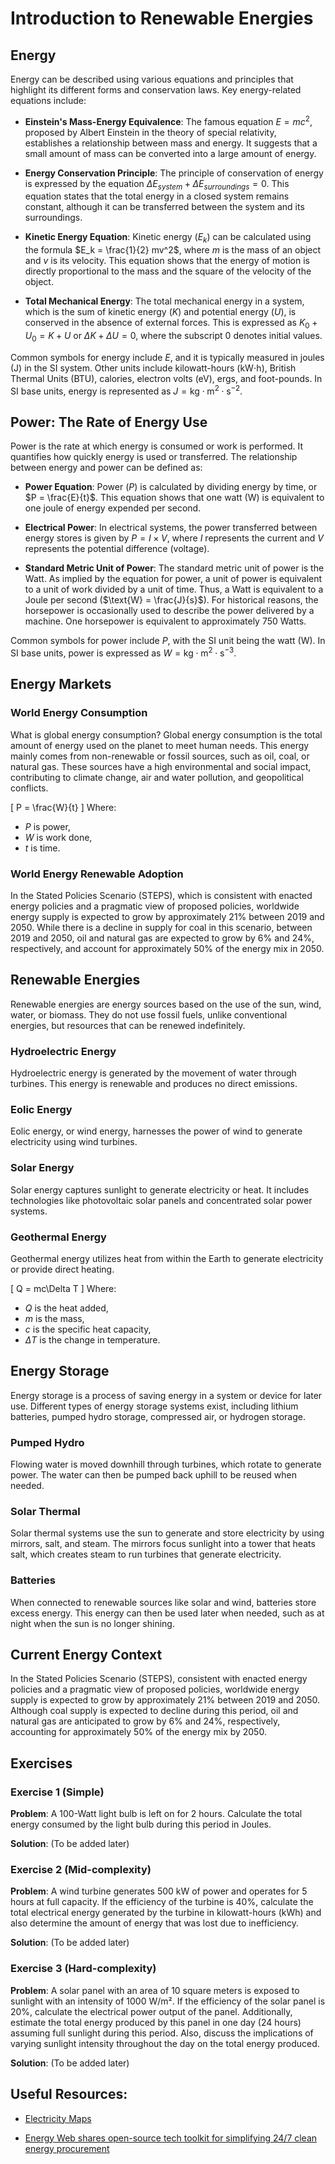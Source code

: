 # Introduction to Renewable Energies

## Energy

Energy can be described using various equations and principles that highlight its different forms and conservation laws. Key energy-related equations include:

- **Einstein's Mass-Energy Equivalence**: The famous equation $E = mc^2$, proposed by Albert Einstein in the theory of special relativity, establishes a relationship between mass and energy. It suggests that a small amount of mass can be converted into a large amount of energy.

- **Energy Conservation Principle**: The principle of conservation of energy is expressed by the equation $\Delta E_{system} + \Delta E_{surroundings} = 0$. This equation states that the total energy in a closed system remains constant, although it can be transferred between the system and its surroundings.

- **Kinetic Energy Equation**: Kinetic energy ($E_k$) can be calculated using the formula $E_k = \frac{1}{2} mv^2$, where $m$ is the mass of an object and $v$ is its velocity. This equation shows that the energy of motion is directly proportional to the mass and the square of the velocity of the object.

- **Total Mechanical Energy**: The total mechanical energy in a system, which is the sum of kinetic energy ($K$) and potential energy ($U$), is conserved in the absence of external forces. This is expressed as $K_0 + U_0 = K + U$ or $\Delta K + \Delta U = 0$, where the subscript $0$ denotes initial values.

Common symbols for energy include $E$, and it is typically measured in joules (J) in the SI system. Other units include kilowatt-hours (kW⋅h), British Thermal Units (BTU), calories, electron volts (eV), ergs, and foot-pounds. In SI base units, energy is represented as $J = \text{kg} \cdot \text{m}^2 \cdot \text{s}^{-2}$.

## Power: The Rate of Energy Use

Power is the rate at which energy is consumed or work is performed. It quantifies how quickly energy is used or transferred. The relationship between energy and power can be defined as:

- **Power Equation**: Power ($P$) is calculated by dividing energy by time, or $P = \frac{E}{t}$. This equation shows that one watt (W) is equivalent to one joule of energy expended per second.

- **Electrical Power**: In electrical systems, the power transferred between energy stores is given by $P = I \times V$, where $I$ represents the current and $V$ represents the potential difference (voltage).

- **Standard Metric Unit of Power**: The standard metric unit of power is the Watt. As implied by the equation for power, a unit of power is equivalent to a unit of work divided by a unit of time. Thus, a Watt is equivalent to a Joule per second ($\text{W} = \frac{J}{s}$). For historical reasons, the horsepower is occasionally used to describe the power delivered by a machine. One horsepower is equivalent to approximately 750 Watts.

Common symbols for power include $P$, with the SI unit being the watt (W). In SI base units, power is expressed as $W = \text{kg} \cdot \text{m}^2 \cdot \text{s}^{-3}$.

## Energy Markets

### World Energy Consumption
What is global energy consumption? Global energy consumption is the total amount of energy used on the planet to meet human needs. This energy mainly comes from non-renewable or fossil sources, such as oil, coal, or natural gas. These sources have a high environmental and social impact, contributing to climate change, air and water pollution, and geopolitical conflicts.

\[
P = \frac{W}{t}
\]
Where:
- $P$ is power,
- $W$ is work done,
- $t$ is time.

### World Energy Renewable Adoption
In the Stated Policies Scenario (STEPS), which is consistent with enacted energy policies and a pragmatic view of proposed policies, worldwide energy supply is expected to grow by approximately 21% between 2019 and 2050. While there is a decline in supply for coal in this scenario, between 2019 and 2050, oil and natural gas are expected to grow by 6% and 24%, respectively, and account for approximately 50% of the energy mix in 2050.

## Renewable Energies
Renewable energies are energy sources based on the use of the sun, wind, water, or biomass. They do not use fossil fuels, unlike conventional energies, but resources that can be renewed indefinitely.

### Hydroelectric Energy
Hydroelectric energy is generated by the movement of water through turbines. This energy is renewable and produces no direct emissions.

### Eolic Energy
Eolic energy, or wind energy, harnesses the power of wind to generate electricity using wind turbines.

### Solar Energy
Solar energy captures sunlight to generate electricity or heat. It includes technologies like photovoltaic solar panels and concentrated solar power systems.

### Geothermal Energy
Geothermal energy utilizes heat from within the Earth to generate electricity or provide direct heating.

\[
Q = mc\Delta T
\]
Where:
- $Q$ is the heat added,
- $m$ is the mass,
- $c$ is the specific heat capacity,
- $\Delta T$ is the change in temperature.

## Energy Storage
Energy storage is a process of saving energy in a system or device for later use. Different types of energy storage systems exist, including lithium batteries, pumped hydro storage, compressed air, or hydrogen storage.

### Pumped Hydro
Flowing water is moved downhill through turbines, which rotate to generate power. The water can then be pumped back uphill to be reused when needed.

### Solar Thermal
Solar thermal systems use the sun to generate and store electricity by using mirrors, salt, and steam. The mirrors focus sunlight into a tower that heats salt, which creates steam to run turbines that generate electricity.

### Batteries
When connected to renewable sources like solar and wind, batteries store excess energy. This energy can then be used later when needed, such as at night when the sun is no longer shining.

## Current Energy Context
In the Stated Policies Scenario (STEPS), consistent with enacted energy policies and a pragmatic view of proposed policies, worldwide energy supply is expected to grow by approximately 21% between 2019 and 2050. Although coal supply is expected to decline during this period, oil and natural gas are anticipated to grow by 6% and 24%, respectively, accounting for approximately 50% of the energy mix by 2050.

## Exercises

### Exercise 1 (Simple)
**Problem**: A 100-Watt light bulb is left on for 2 hours. Calculate the total energy consumed by the light bulb during this period in Joules.

**Solution**: (To be added later)

### Exercise 2 (Mid-complexity)
**Problem**: A wind turbine generates 500 kW of power and operates for 5 hours at full capacity. If the efficiency of the turbine is 40%, calculate the total electrical energy generated by the turbine in kilowatt-hours (kWh) and also determine the amount of energy that was lost due to inefficiency.

**Solution**: (To be added later)

### Exercise 3 (Hard-complexity)
**Problem**: A solar panel with an area of 10 square meters is exposed to sunlight with an intensity of 1000 W/m². If the efficiency of the solar panel is 20%, calculate the electrical power output of the panel. Additionally, estimate the total energy produced by this panel in one day (24 hours) assuming full sunlight during this period. Also, discuss the implications of varying sunlight intensity throughout the day on the total energy produced.

**Solution**: (To be added later)

## Useful Resources:

- [Electricity Maps](https://app.electricitymaps.com/map)

- [Energy Web shares open-source tech toolkit for simplifying 24/7 clean energy procurement](https://medium.com/energy-web-insights/energy-web-shares-open-source-tech-toolkit-for-simplifying-24-7-clean-energy-procurement-41ac2e8225eb)